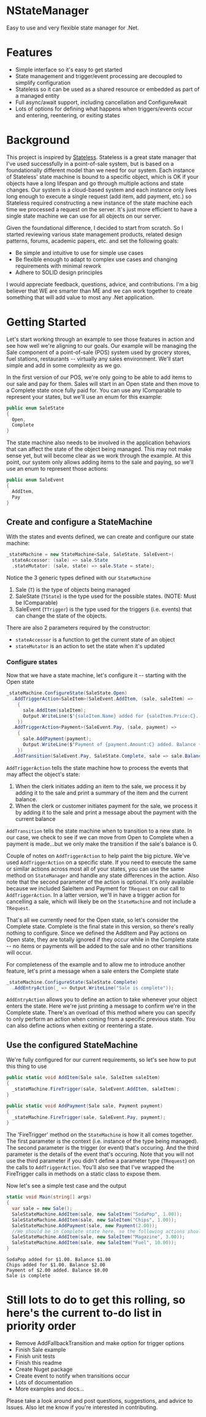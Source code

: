 # NStateManager
Easy to use and very flexible state manager for .Net.

# Features
- Simple interface so it's easy to get started
- State management and trigger/event processing are decoupled to simplify configuration
- Stateless so it can be used as a shared resource or embedded as part of a managed entity
- Full async/await support, including cancellation and ConfigureAwait
- Lots of options for defining what happens when triggers/events occur and entering, reentering, or exiting states

# Background
This project is inspired by [Stateless](https://github.com/dotnet-state-machine/stateless). Stateless is a great state manager that I've used successfully in a point-of-sale system, but is based on a foundationally different model than we need for our system. Each instance of Stateless' state machine is bound to a specific object, which is OK if your objects have a long lifespan and go through multiple actions and state changes. Our system is a cloud-based system and each instance only lives long enough to execute a single request (add item, add payment, etc.) so Stateless required constructing a new instance of the state machine each time we processed a request on the server. It's just more efficient to have a single state machine we can use for all objects on our server.

Given the foundational difference, I decided to start from scratch. So I started reviewing various state management products, related design patterns, forums, academic papers, etc. and set the following goals:
- Be simple and intuitive to use for simple use cases
- Be flexible enough to adapt to complex use cases and changing requirements with minimal rework
- Adhere to SOLID design principles

I would appreciate feedback, questions, advice, and contributions. I'm a big believer that WE are smarter than ME and we can work together to create something that will add value to most any .Net application.

# Getting Started
Let's start working through an example to see those features in action and see how well we're aligning to our goals. Our example will be managing the Sale component of a point-of-sale (POS) system used by grocery stores, fuel stations, restaurants -- virtually any sales environment. We'll start simple and add in some complexity as we go.

In the first version of our POS, we're only going to be able to add items to our sale and pay for them. Sales will start in an Open state and then move to a Complete state once fully paid for. You can use any IComparable to represent your states, but we'll use an enum for this example:

```C#
public enum SaleState
{
  Open,
  Complete
}
```

The state machine also needs to be involved in the application behaviors that can affect the state of the object being managed. This may not make sense yet, but will become clear as we work through the example. At this point, our system only allows adding items to the sale and paying, so we'll use an enum to represent those actions:

```C#
public enum SaleEvent
{
  AddItem,
  Pay
}
```

## Create and configure a StateMachine 
With the states and events defined, we can create and configure our state machine:

```C#
_stateMachine = new StateMachine<Sale, SaleState, SaleEvent>(
  stateAccessor: (sale) => sale.State
  ,stateMutator: (sale, state) => sale.State = state);
```

Notice the 3 generic types defined with our `StateMachine`
1. Sale (`T`) is the type of objects being managed
2. SaleState (`TState`) is the type used for the possible states. (NOTE: Must be IComparable)
3. SaleEvent (`TTrigger`) is the type used for the triggers (i.e. events) that can change the state of the objects.

There are also 2 parameters required by the constructor:
- `stateAccessor` is a function to get the current state of an object
- `stateMutator` is an action to set the state when it's updated

### Configure states
Now that we have a state machine, let's configure it -- starting with the Open state

```C#
_stateMachine.ConfigureState(SaleState.Open)
  .AddTriggerAction<SaleItem>(SaleEvent.AddItem, (sale, saleItem) =>
    {
      sale.AddItem(saleItem);
      Output.WriteLine($"{saleItem.Name} added for {saleItem.Price:C}. Balance {sale.Balance:C}");
    })
  .AddTriggerAction<Payment>(SaleEvent.Pay, (sale, payment) =>
    {
      sale.AddPayment(payment);
      Output.WriteLine($"Payment of {payment.Amount:C} added. Balance {sale.Balance:C}");
    })
  .AddTransition(SaleEvent.Pay, SaleState.Complete, sale => sale.Balance == 0);
```

`AddTriggerAction` tells the state machine how to process the events that may affect the object's state:
1. When the clerk initiates adding an item to the sale, we process it by adding it to the sale and print a summary of the item and the current balance.
2. When the clerk or customer initiates payment for the sale, we process it by adding it to the sale and print a message about the payment with the current balance

`AddTransition` tells the state machine when to transition to a new state. In our case, we check to see if we can move from Open to Complete when a payment is made...but we only make the transition if the sale's balance is 0.

Couple of notes on `AddTriggerAction` to help paint the big picture. We've used `AddTriggerAction` on a specific state. If you need to execute the same or similar actions across most all of your states, you can use the same method on `StateManager` and handle any state differences in the action. Also note that the second parameter of the action is optional. It's only available because we included SaleItem and Payment for `TRequest` on our call to `AddTriggerAction`. In a latter version, we'll in have a trigger action for cancelling a sale, which will likely be on the `StateMachine` and not include a `TRequest`.

That's all we currently need for the Open state, so let's consider the Complete state. Complete is the final state in this version, so there's really nothing to configure. Since we defined the AddItem and Pay actions on Open state, they are totally ignored if they occur while in the Complete state -- no items or payments will be added to the sale and no other transitions will occur.

For completeness of the example and to allow me to introduce another feature, let's print a message when a sale enters the Complete state

```C#
_stateMachine.ConfigureState(SaleState.Complete)
  .AddEntryAction(_ => Output.WriteLine("Sale is complete"));
```

`AddEntryAction` allows you to define an action to take whenever your object enters the state. Here we're just printing a message to confirm we're in the Complete state. There's an overload of this method where you can specify to only perform an action when coming from a specific previous state. You can also define actions when exiting or reentering a state.

## Use the configured StateMachine
We're fully configured for our current requirements, so let's see how to put this thing to use

```C#
public static void AddItem(Sale sale, SaleItem saleItem)
{
  _stateMachine.FireTrigger(sale, SaleEvent.AddItem, saleItem);
}

public static void AddPayment(Sale sale, Payment payment)
{
  _stateMachine.FireTrigger(sale, SaleEvent.Pay, payment);
}
```

The 'FireTrigger' method on the `StateMachine` is how it all comes together. The first parameter is the context (i.e. instance of the type being managed). The second parameter is the trigger (or event) that's occuring. And the third parameter is the details of the event that's occuring. Note that you will not use the third parameter if you didn't define a parameter type (`TRequest`) on the calls to `AddTriggerAction`. You'll also see that I've wrapped the FireTrigger calls in methods on a static class to expose them.

Now let's see a simple test case and the output

```C#
static void Main(string[] args)
{
  var sale = new Sale();
  SaleStateMachine.AddItem(sale, new SaleItem("SodaPop", 1.00));
  SaleStateMachine.AddItem(sale, new SaleItem("Chips", 1.00));
  SaleStateMachine.AddPayment(sale, new Payment(2.00));
  //We should be in Complete state here, so the following actions should be ignored
  SaleStateMachine.AddItem(sale, new SaleItem("Magazine", 3.00));
  SaleStateMachine.AddItem(sale, new SaleItem("Fuel", 10.00));
}
```

```
SodaPop added for $1.00. Balance $1.00
Chips added for $1.00. Balance $2.00
Payment of $2.00 added. Balance $0.00
Sale is complete
```

# Still lots to do to get this rolling, so here's the current to-do list in priority order
- Remove AddFallbackTransition and make option for trigger options
- Finish Sale example
- Finish unit tests
- Finish this readme
- Create Nuget package
- Create event to notify when transitions occur
- Lots of documentation
- More examples and docs...

Please take a look around and post questions, suggestions, and advice to Issues. Also let me know if you're interested in contributing.
